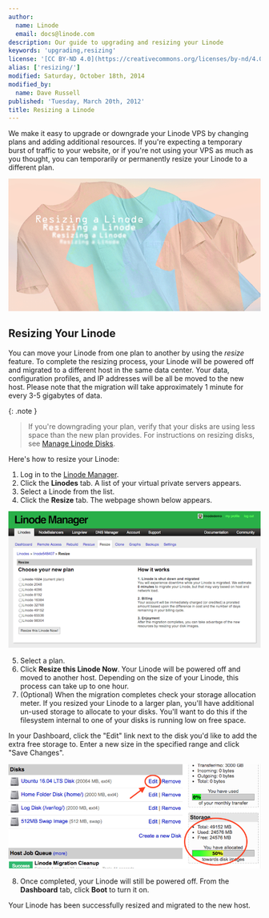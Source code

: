 ```yaml
---
author:
  name: Linode
  email: docs@linode.com
description: Our guide to upgrading and resizing your Linode
keywords: 'upgrading,resizing'
license: '[CC BY-ND 4.0](https://creativecommons.org/licenses/by-nd/4.0)'
alias: ['resizing/']
modified: Saturday, October 18th, 2014
modified_by:
  name: Dave Russell
published: 'Tuesday, March 20th, 2012'
title: Resizing a Linode
---
```


We make it easy to upgrade or downgrade your Linode VPS by changing plans and adding additional resources. If you're expecting a temporary burst of traffic to your website, or if you're not using your VPS as much as you thought, you can temporarily or permanently resize your Linode to a different plan.

![Resizing a Linode](/docs/assets/resizing_a_linode.png "Resizing a Linode")

## Resizing Your Linode

You can move your Linode from one plan to another by using the *resize* feature. To complete the resizing process, your Linode will be powered off and migrated to a different host in the same data center. Your data, configuration profiles, and IP addresses will be all be moved to the new host. Please note that the migration will take approximately 1 minute for every 3-5 gigabytes of data.

 {: .note }
>
> If you're downgrading your plan, verify that your disks are using less space than the new plan provides. For instructions on resizing disks, see [Manage Linode Disks](/docs/disk-images-config-profiles).

Here's how to resize your Linode:

1.  Log in to the [Linode Manager](https://manager.linode.com).
2.  Click the **Linodes** tab. A list of your virtual private servers appears.
3.  Select a Linode from the list.
4.  Click the **Resize** tab. The webpage shown below appears.

[![The Linode Manger interface.](/docs/assets/1741-resize1_small.png)](/docs/assets/1742-resize1.png)

5.  Select a plan.
6.  Click **Resize this Linode Now**. Your Linode will be powered off and moved to another host. Depending on the size of your Linode, this process can take up to one hour.
7. (Optional) When the migration completes check your storage allocation meter. If you resized your Linode to a larger plan, you'll have additional un-used storage to allocate to your disks. You'll want to do this if the filesystem internal to one of your disks is running low on free space.

In your Dashboard, click the "Edit" link next to the disk you'd like to add the extra free storage to. Enter a new size in the specified range and click "Save Changes".

[![Adding storage space to an invidivual disk.](/docs/assets/resize-a-disk.png)](/docs/assets/resize-a-disk.png)

8. Once completed, your Linode will still be powered off. From the **Dashboard** tab, click **Boot** to turn it on.

Your Linode has been successfully resized and migrated to the new host.
